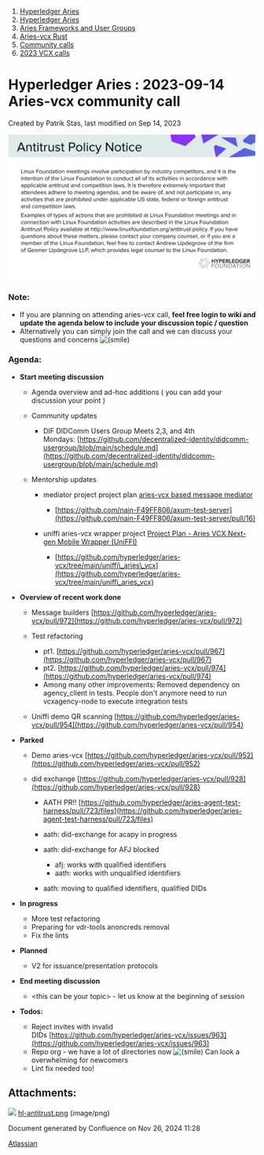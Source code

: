1. [Hyperledger Aries](index.html)
2. [Hyperledger Aries](Hyperledger-Aries_18481154.html)
3. [Aries Frameworks and User Groups](Aries-Frameworks-and-User-Groups_18481290.html)
4. [Aries-vcx Rust](Aries-vcx-Rust_18499431.html)
5. [Community calls](Community-calls_18499459.html)
6. [2023 VCX calls](2023-VCX-calls_18517247.html)

# Hyperledger Aries : 2023-09-14 Aries-vcx community call

Created by Patrik Stas, last modified on Sep 14, 2023

![](attachments/18507527/18518693.png?height=250)

### **Note:**

- If you are planning on attending aries-vcx call, **feel free login to wiki and update the agenda below to include your discussion topic / question**
- Alternatively you can simply join the call and we can discuss your questions and concerns ![(smile)](images/icons/emoticons/smile.png)

### **Agenda:**

- **Start meeting discussion**
  
  - Agenda overview and ad-hoc additions ( you can add your discussion your point )
  - Community updates
    
    - DIF DIDComm Users Group Meets 2,3, and 4th Mondays: [https://github.com/decentralized-identity/didcomm-usergroup/blob/main/schedule.md](https://github.com/decentralized-identity/didcomm-usergroup/blob/main/schedule.md)
  - Mentorship updates
    
    - mediator project project plan [aries-vcx based message mediator](https://lf-hyperledger.atlassian.net/wiki/display/INTERN/aries-vcx+based+message+mediator)
      
      - [https://github.com/nain-F49FF806/axum-test-server](https://github.com/nain-F49FF806/axum-test-server/pull/16)
    - uniffi aries-vcx wrapper project [Project Plan - Aries VCX Next-gen Mobile Wrapper (UniFFI)](https://lf-hyperledger.atlassian.net/wiki/pages/viewpage.action?pageId=21960060)
      
      - [https://github.com/hyperledger/aries-vcx/tree/main/uniffi\_aries\_vcx](https://github.com/hyperledger/aries-vcx/tree/main/uniffi_aries_vcx)
- **Overview of recent work done**
  
  - Message builders [https://github.com/hyperledger/aries-vcx/pull/972](https://github.com/hyperledger/aries-vcx/pull/972)
  - Test refactoring
    
    - pt1. [https://github.com/hyperledger/aries-vcx/pull/967](https://github.com/hyperledger/aries-vcx/pull/967)
    - pt2. [https://github.com/hyperledger/aries-vcx/pull/974](https://github.com/hyperledger/aries-vcx/pull/974)
    - Among many other improvements: Removed dependency on agency\_client in tests. People don't anymore need to run vcxagency-node to execute integration tests
  - Uniffi demo QR scanning [https://github.com/hyperledger/aries-vcx/pull/954](https://github.com/hyperledger/aries-vcx/pull/954)
- **Parked**
  
  - Demo aries-vcx [https://github.com/hyperledger/aries-vcx/pull/952](https://github.com/hyperledger/aries-vcx/pull/952)
  - did exchange [https://github.com/hyperledger/aries-vcx/pull/928](https://github.com/hyperledger/aries-vcx/pull/928)
    
    - AATH PR!! [https://github.com/hyperledger/aries-agent-test-harness/pull/723/files](https://github.com/hyperledger/aries-agent-test-harness/pull/723/files)
    - aath: did-exchange for acapy in progress
    - aath: did-exchange for AFJ blocked
      
      - afj: works with qualified identifiers
      - aath: works with unqualified identifiers
    - aath: moving to qualified identifiers, qualified DIDs
- **In progress**
  
  - More test refactoring
  - Preparing for vdr-tools anoncreds removal
  - Fix the lints
- **Planned**
  
  - V2 for issuance/presentation protocols

<!--THE END-->

- **End meeting discussion**
  
  - &lt;this can be your topic&gt; - let us know at the beginning of session
- **Todos:**
  
  - Reject invites with invalid DIDs [https://github.com/hyperledger/aries-vcx/issues/963](https://github.com/hyperledger/aries-vcx/issues/963)
  - Repo org - we have a lot of directories now ![(smile)](images/icons/emoticons/smile.png) Can look a overwhelming for newcomers
  - Lint fix needed too!

## Attachments:

![](images/icons/bullet_blue.gif) [hl-antitrust.png](attachments/18507527/18518693.png) (image/png)

Document generated by Confluence on Nov 26, 2024 11:28

[Atlassian](http://www.atlassian.com/)
